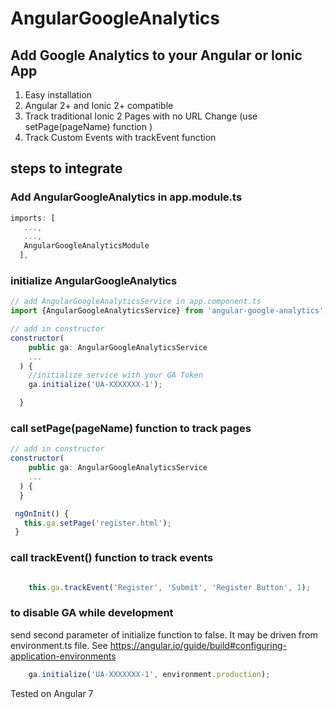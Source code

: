 # AngularGoogleAnalytics
## Add Google Analytics to your Angular or Ionic App

1. Easy installation
2. Angular 2+ and Ionic 2+ compatible
3. Track traditional Ionic 2 Pages with no URL Change (use setPage(pageName) function )
4. Track Custom Events with trackEvent function


## steps to integrate

### Add AngularGoogleAnalytics in app.module.ts

```javascript
imports: [
   ...,
   ...,
   AngularGoogleAnalyticsModule
  ],
```

### initialize AngularGoogleAnalytics

```javascript
// add AngularGoogleAnalyticsService in app.component.ts
import {AngularGoogleAnalyticsService} from 'angular-google-analytics';

// add in constructor
constructor(
    public ga: AngularGoogleAnalyticsService
    ...
  ) {
    //initialize service with your GA Token
    ga.initialize('UA-XXXXXXX-1');

  }
```

### call setPage(pageName) function to track pages
```javascript
// add in constructor
constructor(
    public ga: AngularGoogleAnalyticsService
    ...
  ) {
  }

 ngOnInit() {
   this.ga.setPage('register.html');
 }
```

### call trackEvent() function to track events
```javascript

    this.ga.trackEvent('Register', 'Submit', 'Register Button', 1);

```

### to disable GA while development
send second parameter of initialize function to false.
It may be driven from environment.ts file.
See https://angular.io/guide/build#configuring-application-environments
```javascript
    ga.initialize('UA-XXXXXXX-1', environment.production);
```

Tested on Angular 7
